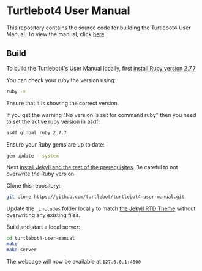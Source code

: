 # Turtlebot4 User Manual

This repository contains the source code for building the Turtlebot4 User Manual. To view the manual, click [here](https://turtlebot.github.io/turtlebot4-user-manual/).

## Build

To build the Turtlebot4's User Manual locally, first [install Ruby version 2.7.7](https://gorails.com/setup/ubuntu/22.04)

You can check your ruby the version using:
```bash
ruby -v
```
Ensure that it is showing the correct version.

If you get the warning "No version is set for command ruby" then you need to set the active ruby version in asdf:
```bash
asdf global ruby 2.7.7
```
Ensure your Ruby gems are up to date:
```bash
gem update --system
```

Next [install Jekyll and the rest of the prerequisites](https://jekyllrb.com/docs/). Be careful to not overwrite the Ruby version. 

Clone this repository:

```bash
git clone https://github.com/turtlebot/turtlebot4-user-manual.git
```
Update the `_includes` folder locally to match [the Jekyll RTD Theme](https://github.com/rundocs/jekyll-rtd-theme/tree/develop/_includes) without overwriting any existing files.

Build and start a local server:

```bash
cd turtlebot4-user-manual
make
make server
```

The webpage will now be available at `127.0.0.1:4000`
